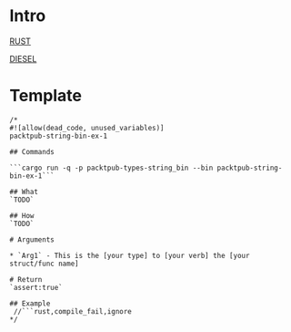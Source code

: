 
# Intro

[RUST](rust/RUST.md)

[DIESEL](rust/DIESEL.md)

# Template
```
/*
#![allow(dead_code, unused_variables)]
packtpub-string-bin-ex-1

## Commands

```cargo run -q -p packtpub-types-string_bin --bin packtpub-string-bin-ex-1```

## What
`TODO`

## How
`TODO`

# Arguments

* `Arg1` - This is the [your type] to [your verb] the [your struct/func name]

# Return
`assert:true`

## Example
 //```rust,compile_fail,ignore
*/
```

